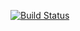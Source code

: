[![Build Status](http://drone.lab.rsc7.id/api/badges/debianmaster/helloworldapp/status.svg)](http://drone.lab.rsc7.id/debianmaster/helloworldapp)